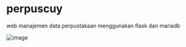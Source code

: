 # perpuscuy
web manajemen data perpustakaan menggunakan flask dan mariadb

![image](https://github.com/psychobytes/perpuscuy/assets/45039854/7fcdeec8-51ee-435a-b8ab-074458fab95f)
